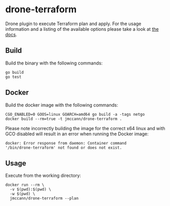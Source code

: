 # drone-terraform

Drone plugin to execute Terraform plan and apply. For the usage information and
a listing of the available options please take a look at [the docs](DOCS.md).

## Build

Build the binary with the following commands:

```
go build
go test
```

## Docker

Build the docker image with the following commands:

```
CGO_ENABLED=0 GOOS=linux GOARCH=amd64 go build -a -tags netgo
docker build --rm=true -t jmccann/drone-terraform .
```

Please note incorrectly building the image for the correct x64 linux and with
GCO disabled will result in an error when running the Docker image:

```
docker: Error response from daemon: Container command
'/bin/drone-terraform' not found or does not exist.
```

## Usage

Execute from the working directory:

```
docker run --rm \
  -v $(pwd):$(pwd) \
  -w $(pwd) \
  jmccann/drone-terraform --plan
```
